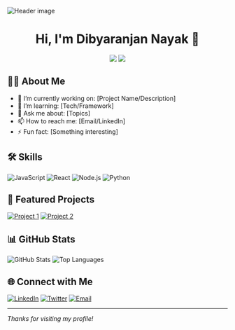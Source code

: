 ![Header image](https://raw.githubusercontent.com/jayrajroshan/jayrajroshan/master/Assets/GitHub_Header.jpg)

<!-- Profile Header -->
<h1 align="center">Hi, I'm Dibyaranjan Nayak 👋</h1>
<p align="center">
  <img src="https://img.shields.io/github/followers/[your-username]?label=Follow&style=social" />
  <img src="https://img.shields.io/github/stars/[your-username]?style=social" />
</p>

<!-- About Section -->
## 👨‍💻 About Me

- 🔭 I’m currently working on: [Project Name/Description]
- 🌱 I’m learning: [Tech/Framework]
- 💬 Ask me about: [Topics]
- 📫 How to reach me: [Email/LinkedIn]
- ⚡ Fun fact: [Something interesting]

<!-- Skills Section -->
## 🛠️ Skills

![JavaScript](https://img.shields.io/badge/-JavaScript-black?style=flat-square&logo=javascript)
![React](https://img.shields.io/badge/-React-black?style=flat-square&logo=react)
![Node.js](https://img.shields.io/badge/-Node.js-black?style=flat-square&logo=node.js)
![Python](https://img.shields.io/badge/-Python-black?style=flat-square&logo=python)
<!-- Add more as needed -->

<!-- Pinned Projects -->
## 📌 Featured Projects

[![Project 1](https://github-readme-stats.vercel.app/api/pin/?username=[your-username]&repo=[repo-name])](https://github.com/[your-username]/[repo-name])
[![Project 2](https://github-readme-stats.vercel.app/api/pin/?username=[your-username]&repo=[repo-name])](https://github.com/[your-username]/[repo-name])
<!-- Add more as needed -->

<!-- GitHub Stats -->
## 📊 GitHub Stats

![GitHub Stats](https://github-readme-stats.vercel.app/api?username=[your-username]&show_icons=true&hide_title=true&count_private=true&theme=default)
![Top Languages](https://github-readme-stats.vercel.app/api/top-langs/?username=[your-username]&layout=compact)

<!-- Social Links -->
## 🌐 Connect with Me

[![LinkedIn](https://img.shields.io/badge/-LinkedIn-blue?style=flat-square&logo=linkedin)](https://linkedin.com/in/[your-linkedin])
[![Twitter](https://img.shields.io/badge/-Twitter-blue?style=flat-square&logo=twitter)](https://twitter.com/[your-twitter])
[![Email](https://img.shields.io/badge/-Email-black?style=flat-square&logo=gmail)](mailto:[your-email])

---

*Thanks for visiting my profile!*

